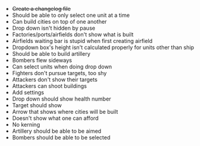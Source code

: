 - ~~Create a changelog file~~
- Should be able to only select one unit at a time
- Can build cities on top of one another
- Drop down isn't hidden by pause
- Factories/ports/airfields don't show what is built
- Airfields waiting bar is stupid when first creating airfield
- Dropdown box's height isn't calculated properly for units other than ship
- Should be able to build artillery
- Bombers flew sideways
- Can select units when doing drop down
- Fighters don't pursue targets, too shy
- Attackers don't show their targets
- Attackers can shoot buildings
- Add settings
- Drop down should show health number
- Target should show
- Arrow that shows where cities will be built
- Doesn't show what one can afford
- No kerning
- Artillery should be able to be aimed
- Bombers should be able to be selected